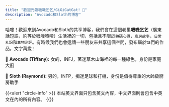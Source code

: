 ```yaml
---
title: "歡迎光臨嘰嘰乞乞/GiGiGatGat! 💬"
description: "Avocado和Sloth的博客"
---
```


哈嘍！歡迎來到Avocado和Sloth的共享博客，我們會在這個老巢**嘰嘰乞乞**（廣東話短語，約等於嘰嘰喳喳）生活裡的一切，包括且不限於`轉碼心得`，`廚房故事`，`日常札記`和`萬物測評`。有時候我們也會邀請一些朋友來共享這個空間，發布屬於ta們的作品，文字萬歲！

&#129361;&nbsp;**Avocado (Tiffany):** 女的，INFJ，著迷草木山海裡的每一種綠色，身份是家庭大廚

&#129445;&nbsp;**Sloth (Raymond):** 男的，INFP，痴迷足球和打機，身份是值得尊重的大師級廚房助手

{{<alert "circle-info" >}}
本站英文界面只包含英文內容，中文界面則會包含中英文在內的所有內容。
{{</alert>}}